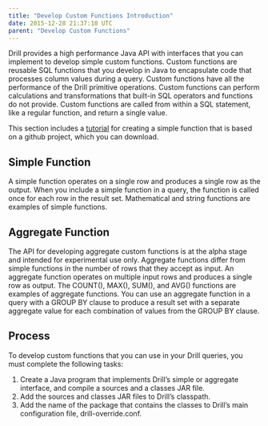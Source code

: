 ```yaml
---
title: "Develop Custom Functions Introduction"
date: 2015-12-28 21:37:18 UTC
parent: "Develop Custom Functions"
---
```

Drill provides a high performance Java API with interfaces that you can
implement to develop simple custom functions. Custom functions
are reusable SQL functions that you develop in Java to encapsulate code that
processes column values during a query. Custom functions have all the performance of the Drill primitive operations. Custom functions can perform
calculations and transformations that built-in SQL operators and functions do
not provide. Custom functions are called from within a SQL statement, like a
regular function, and return a single value.

This section includes a [tutorial]({{site.baseurl}}/docs/tutorial-develop-a-simple-function/) for creating a simple function that is based on a github project, which you can download. 

## Simple Function

A simple function operates on a single row and produces a single row as the
output. When you include a simple function in a query, the function is called
once for each row in the result set. Mathematical and string functions are
examples of simple functions. 

## Aggregate Function

The API for developing aggregate custom functions is at the alpha stage and intended for experimental use only. Aggregate functions differ from simple functions in the number of rows that
they accept as input. An aggregate function operates on multiple input rows
and produces a single row as output. The COUNT(), MAX(), SUM(), and AVG()
functions are examples of aggregate functions. You can use an aggregate
function in a query with a GROUP BY clause to produce a result set with a
separate aggregate value for each combination of values from the GROUP BY
clause.

## Process

To develop custom functions that you can use in your Drill queries, you must
complete the following tasks:

  1. Create a Java program that implements Drill’s simple or aggregate interface, and compile a sources and a classes JAR file.
  2. Add the sources and classes JAR files to Drill’s classpath.
  3. Add the name of the package that contains the classes to Drill’s main configuration file, drill-override.conf. 
